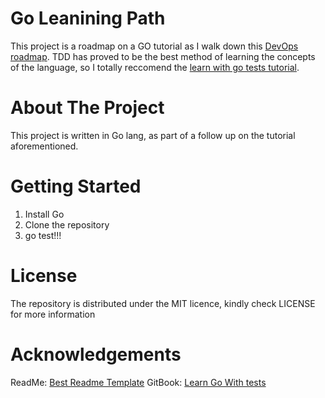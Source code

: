 # Go Leanining Path
This project is a roadmap on a GO tutorial as I walk down this [DevOps roadmap](https://roadmap.sh/devops). TDD has proved to be the best method of learning the concepts of the language, so I totally reccomend the [learn with go tests tutorial](https://quii.gitbook.io/learn-go-with-tests).

# About The Project
This project is written in Go lang, as part of a follow up on the tutorial aforementioned.

# Getting Started
1. Install Go
2. Clone the repository
3. go test!!!

# License
The repository is distributed under the MIT licence, kindly check LICENSE for more information

# Acknowledgements
ReadMe: [Best Readme Template](https://github.com/othneildrew/Best-README-Template)
GitBook: [Learn Go With tests](https://quii.gitbook.io/learn-go-with-tests)
